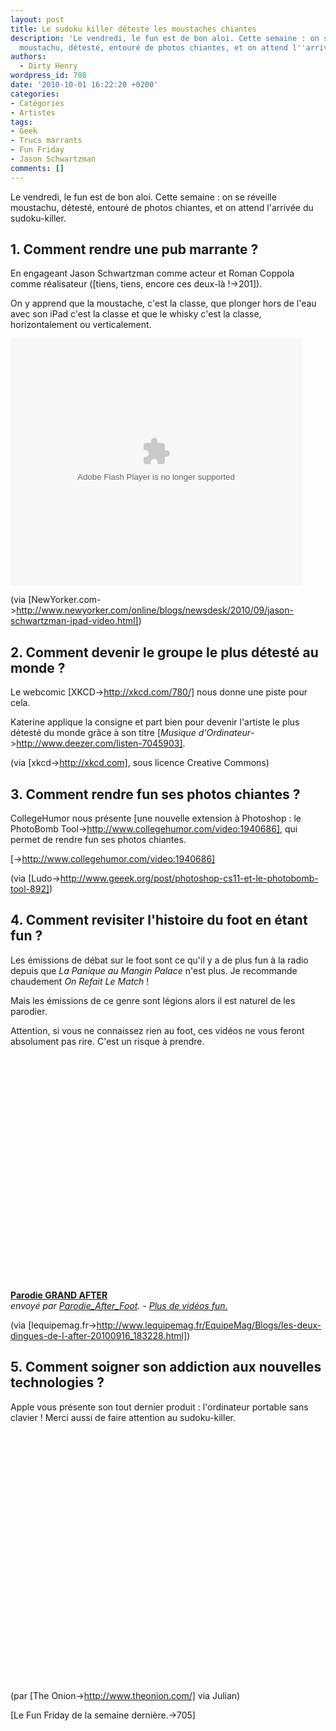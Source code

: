 ```yaml
---
layout: post
title: Le sudoku killer déteste les moustaches chiantes
description: 'Le vendredi, le fun est de bon aloi. Cette semaine : on se réveille
  moustachu, détesté, entouré de photos chiantes, et on attend l''arrivée du sudoku-killer'
authors:
  - Dirty Henry
wordpress_id: 708
date: '2010-10-01 16:22:20 +0200'
categories:
- Catégories
- Artistes
tags:
- Geek
- Trucs marrants
- Fun Friday
- Jason Schwartzman
comments: []
---
```

Le vendredi, le fun est de bon aloi. Cette semaine : on se réveille moustachu, détesté, entouré de photos chiantes, et on attend l'arrivée du sudoku-killer.

<h2>1. Comment rendre une pub marrante ?</h2>

En engageant Jason Schwartzman comme acteur et Roman Coppola comme réalisateur ([tiens, tiens, encore ces deux-là !->201]).

On y apprend que la moustache, c'est la classe, que plonger hors de l'eau avec son iPad c'est la classe et que le whisky c'est la classe, horizontalement ou verticalement.

<embed src="http://c.brightcove.com/services/viewer/federated_f8/1827871374" bgcolor="#FFFFFF" flashVars="videoId=617212348001&linkBaseURL=http%3A%2F%2Fwww.newyorker.com%2Fonline%2Fblogs%2Fnewsdesk%2F2010%2F09%2Fjason-schwartzman-ipad-video.html&playerId=1827871374&viewerSecureGatewayURL=https://console.brightcove.com/services/amfgateway&servicesURL=http://services.brightcove.com/services&cdnURL=http://admin.brightcove.com&domain=embed&autoStart=false&" base="http://admin.brightcove.com" name="flashObj" width="466" height="395" seamlesstabbing="false" type="application/x-shockwave-flash" swLiveConnect="true" pluginspage="http://www.macromedia.com/shockwave/download/index.cgi?P1_Prod_Version=ShockwaveFlash"></embed>

(via [NewYorker.com->http://www.newyorker.com/online/blogs/newsdesk/2010/09/jason-schwartzman-ipad-video.html])

<h2>2. Comment devenir le groupe le plus détesté au monde ?</h2>

Le webcomic [XKCD->http://xkcd.com/780/] nous donne une piste pour cela.

<img399>

Katerine applique la consigne et part bien pour devenir l'artiste le plus détesté du monde grâce à son titre [*Musique d'Ordinateur*->http://www.deezer.com/listen-7045903].

(via [xkcd->http://xkcd.com], sous licence Creative Commons)

<h2>3. Comment rendre fun ses photos chiantes ?</h2>

CollegeHumor nous présente [une nouvelle extension à Photoshop : le PhotoBomb Tool->http://www.collegehumor.com/video:1940686], qui permet de rendre fun ses photos chiantes.

[<img400>->http://www.collegehumor.com/video:1940686]

(via [Ludo->http://www.geeek.org/post/photoshop-cs11-et-le-photobomb-tool-892])

<h2>4. Comment revisiter l'histoire du foot en étant fun ?</h2>

Les émissions de débat sur le foot sont ce qu'il y a de plus fun à la radio depuis que *La Panique au Mangin Palace* n'est plus. Je recommande chaudement *On Refait Le Match* !

Mais les émissions de ce genre sont légions alors il est naturel de les parodier.

Attention, si vous ne connaissez rien au foot, ces vidéos ne vous feront absolument pas rire. C'est un risque à prendre.

<object width="500" height="375"><param name="movie" value="http://www.dailymotion.com/swf/video/xeua9d?width=500&theme=default&foreground=%23F7FFFD&highlight=%23FFC300&background=%23171D1B&start=&animatedTitle=&additionalInfos=0&autoPlay=0&hideInfos=0"></param><param name="allowFullScreen" value="true"></param><param name="allowScriptAccess" value="always"></param><embed type="application/x-shockwave-flash" src="http://www.dailymotion.com/swf/video/xeua9d?width=500&theme=default&foreground=%23F7FFFD&highlight=%23FFC300&background=%23171D1B&start=&animatedTitle=&additionalInfos=0&autoPlay=0&hideInfos=0" width="500" height="375" allowfullscreen="true" allowscriptaccess="always"></embed></object><br /><b><a href="http://www.dailymotion.com/video/xeua9d_parodie-grand-after_fun">Parodie GRAND AFTER</a></b><br /><i>envoy&eacute; par <a href="http://www.dailymotion.com/Parodie_After_Foot">Parodie_After_Foot</a>. - <a href="http://www.dailymotion.com/fr/channel/fun">Plus de vid&eacute;os fun.</a></i>

(via [lequipemag.fr->http://www.lequipemag.fr/EquipeMag/Blogs/les-deux-dingues-de-l-after-20100916_183228.html])

<h2>5. Comment soigner son addiction aux nouvelles technologies ?</h2>

Apple vous présente son tout dernier produit : l'ordinateur portable sans clavier ! Merci aussi de faire attention au sudoku-killer.

<object width="500" height="400"><param name="movie" value="http://www.youtube.com/v/9BnLbv6QYcA?fs=1&hl=fr_FR"></param><param name="allowFullScreen" value="true"></param><param name="allowscriptaccess" value="always"></param><embed src="http://www.youtube.com/v/9BnLbv6QYcA?fs=1&hl=fr_FR" type="application/x-shockwave-flash" allowscriptaccess="always" allowfullscreen="true" width="500" height="400"></embed></object>

(par [The Onion->http://www.theonion.com/] via Julian)

[Le Fun Friday de la semaine dernière.->705]
